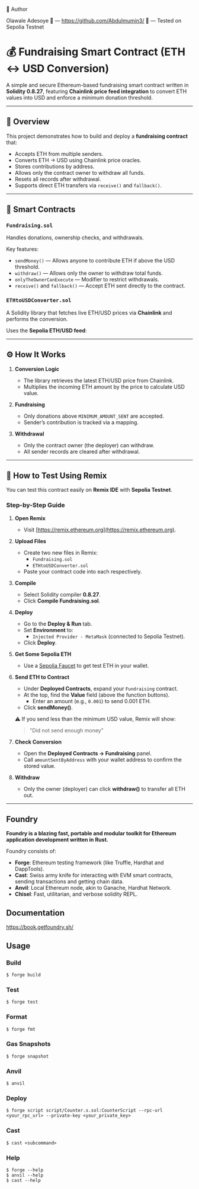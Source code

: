 🧠 Author

Olawale Adesoye
📧 — https://github.com/Abdulmumin3/
🦊 — Tested on Sepolia Testnet

# 💰 Fundraising Smart Contract (ETH ↔ USD Conversion)

A simple and secure Ethereum-based fundraising smart contract written in **Solidity 0.8.27**, featuring **Chainlink price feed integration** to convert ETH values into USD and enforce a minimum donation threshold.

---

## 📘 Overview

This project demonstrates how to build and deploy a **fundraising contract** that:

-   Accepts ETH from multiple senders.
-   Converts ETH → USD using Chainlink price oracles.
-   Stores contributions by address.
-   Allows only the contract owner to withdraw all funds.
-   Resets all records after withdrawal.
-   Supports direct ETH transfers via `receive()` and `fallback()`.

---

## 🧩 Smart Contracts

### `Fundraising.sol`

Handles donations, ownership checks, and withdrawals.

Key features:

-   `sendMoney()` — Allows anyone to contribute ETH if above the USD threshold.
-   `withdraw()` — Allows only the owner to withdraw total funds.
-   `onlyTheOwnerCanExecute` — Modifier to restrict withdrawals.
-   `receive()` and `fallback()` — Accept ETH sent directly to the contract.

### `ETHtoUSDConverter.sol`

A Solidity library that fetches live ETH/USD prices via **Chainlink** and performs the conversion.

Uses the **Sepolia ETH/USD feed**:

---

## ⚙️ How It Works

1. **Conversion Logic**

    - The library retrieves the latest ETH/USD price from Chainlink.
    - Multiplies the incoming ETH amount by the price to calculate USD value.

2. **Fundraising**

    - Only donations above `MINIMUM_AMOUNT_SENT` are accepted.
    - Sender’s contribution is tracked via a mapping.

3. **Withdrawal**
    - Only the contract owner (the deployer) can withdraw.
    - All sender records are cleared after withdrawal.

---

## 🧪 How to Test Using Remix

You can test this contract easily on **Remix IDE** with **Sepolia Testnet**.

### Step-by-Step Guide

1. **Open Remix**

    - Visit [https://remix.ethereum.org](https://remix.ethereum.org).

2. **Upload Files**

    - Create two new files in Remix:
        - `Fundraising.sol`
        - `ETHtoUSDConverter.sol`
    - Paste your contract code into each respectively.

3. **Compile**

    - Select Solidity compiler **0.8.27**.
    - Click **Compile Fundraising.sol**.

4. **Deploy**

    - Go to the **Deploy & Run** tab.
    - Set **Environment** to:
        - `Injected Provider - MetaMask` (connected to Sepolia Testnet).
    - Click **Deploy**.

5. **Get Some Sepolia ETH**

    - Use a [Sepolia Faucet](https://sepoliafaucet.com/) to get test ETH in your wallet.

6. **Send ETH to Contract**

    - Under **Deployed Contracts**, expand your `Fundraising` contract.
    - At the top, find the **Value** field (above the function buttons).
        - Enter an amount (e.g., `0.001`) to send 0.001 ETH.
    - Click **sendMoney()**.

    ⚠️ If you send less than the minimum USD value, Remix will show:

    > "Did not send enough money"

7. **Check Conversion**

    - Open the **Deployed Contracts → Fundraising** panel.
    - Call `amountSentByAddress` with your wallet address to confirm the stored value.

8. **Withdraw**
    - Only the owner (deployer) can click **withdraw()** to transfer all ETH out.

---

## Foundry

**Foundry is a blazing fast, portable and modular toolkit for Ethereum application development written in Rust.**

Foundry consists of:

-   **Forge**: Ethereum testing framework (like Truffle, Hardhat and DappTools).
-   **Cast**: Swiss army knife for interacting with EVM smart contracts, sending transactions and getting chain data.
-   **Anvil**: Local Ethereum node, akin to Ganache, Hardhat Network.
-   **Chisel**: Fast, utilitarian, and verbose solidity REPL.

## Documentation

https://book.getfoundry.sh/

## Usage

### Build

```shell
$ forge build
```

### Test

```shell
$ forge test
```

### Format

```shell
$ forge fmt
```

### Gas Snapshots

```shell
$ forge snapshot
```

### Anvil

```shell
$ anvil
```

### Deploy

```shell
$ forge script script/Counter.s.sol:CounterScript --rpc-url <your_rpc_url> --private-key <your_private_key>
```

### Cast

```shell
$ cast <subcommand>
```

### Help

```shell
$ forge --help
$ anvil --help
$ cast --help
```
